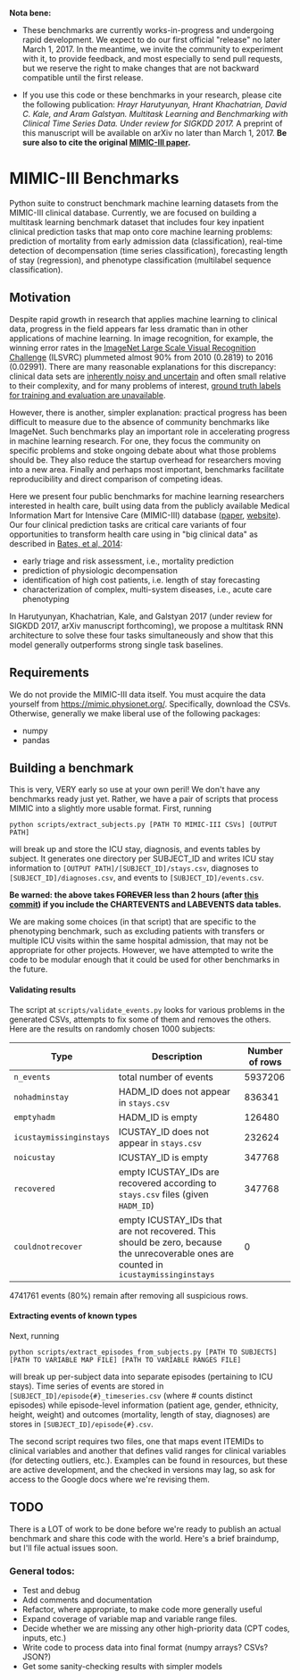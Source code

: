 **Nota bene:**

* These benchmarks are currently works-in-progress and undergoing rapid development. We expect to do our first official "release" no later March 1, 2017. In the meantime, we invite the community to experiment with it, to provide feedback, and most especially to send pull requests, but we reserve the right to make changes that are not backward compatible until the first release.

* If you use this code or these benchmarks in your research, please cite the following publication: *Hrayr Harutyunyan, Hrant Khachatrian, David C. Kale, and Aram Galstyan. Multitask Learning and Benchmarking with Clinical Time Series Data. Under review for SIGKDD 2017.* A preprint of this manuscript will be available on arXiv no later than March 1, 2017. **Be sure also to cite the original [MIMIC-III paper](http://www.nature.com/articles/sdata201635).**

MIMIC-III Benchmarks
=========================
Python suite to construct benchmark machine learning datasets from the MIMIC-III clinical database. Currently, we are focused on building a multitask learning benchmark dataset that includes four key inpatient clinical prediction tasks that map onto core machine learning problems: prediction of mortality from early admission data (classification), real-time detection of decompensation (time series classification), forecasting length of stay (regression), and phenotype classification (multilabel sequence classification).

## Motivation

Despite rapid growth in research that applies machine learning to clinical data, progress in the field appears far less dramatic than in other applications of machine learning. In image recognition, for example, the winning error rates in the [ImageNet Large Scale Visual Recognition Challenge](http://image-net.org/challenges/LSVRC/) (ILSVRC) plummeted almost 90% from 2010 (0.2819) to 2016 (0.02991).
There are many reasonable explanations for this discrepancy: clinical data sets are [inherently noisy and uncertain](http://www-scf.usc.edu/~dkale/papers/marlin-ihi2012-ehr_clustering.pdf) and often small relative to their complexity, and for many problems of interest, [ground truth labels for training and evaluation are unavailable](https://academic.oup.com/jamia/article-abstract/23/6/1166/2399304/Learning-statistical-models-of-phenotypes-using?redirectedFrom=PDF).

However, there is another, simpler explanation: practical progress has been difficult to measure due to the absence of community benchmarks like ImageNet. Such benchmarks play an important role in accelerating progress in machine learning research. For one, they focus the community on specific problems and stoke ongoing debate about what those problems should be. They also reduce the startup overhead for researchers moving into a new area. Finally and perhaps most important, benchmarks facilitate reproducibility and direct comparison of competing ideas.

Here we present four public benchmarks for machine learning researchers interested in health care, built using data from the publicly available Medical Information Mart for Intensive Care (MIMIC-III) database ([paper](http://www.nature.com/articles/sdata201635), [website](http://mimic.physionet.org)). Our four clinical prediction tasks are critical care variants of four opportunities to transform health care using in "big clinical data" as described in [Bates, et al, 2014](http://content.healthaffairs.org/content/33/7/1123.abstract):

* early triage and risk assessment, i.e., mortality prediction
* prediction of physiologic decompensation
* identification of high cost patients, i.e. length of stay forecasting
* characterization of complex, multi-system diseases, i.e., acute care phenotyping

In Harutyunyan, Khachatrian, Kale, and Galstyan 2017 (under review for SIGKDD 2017, arXiv manuscript forthcoming), we propose a multitask RNN architecture to solve these four tasks simultaneously and show that this model generally outperforms strong single task baselines.

## Requirements

We do not provide the MIMIC-III data itself. You must acquire the data yourself from https://mimic.physionet.org/. Specifically, download the CSVs. Otherwise, generally we make liberal use of the following packages:

- numpy
- pandas

## Building a benchmark

This is very, VERY early so use at your own peril! We don't have any benchmarks ready just yet. Rather, we have a pair of scripts that process MIMIC into a slightly more usable format. First, running

```python scripts/extract_subjects.py [PATH TO MIMIC-III CSVs] [OUTPUT PATH]```

will break up and store the ICU stay, diagnosis, and events tables by subject. It generates one directory per SUBJECT_ID and writes ICU stay information to ```[OUTPUT PATH]/[SUBJECT_ID]/stays.csv```, diagnoses to ```[SUBJECT_ID]/diagnoses.csv```, and events to  ```[SUBJECT_ID]/events.csv```.

**Be warned: the above takes ~~FOREVER~~ less than 2 hours (after [this commit](https://github.com/Hrant-Khachatrian/mimic3-benchmarks/commit/ba9f53c2b593fe13ba62deff02dcea1a2027e9f1)) if you include the CHARTEVENTS and LABEVENTS data tables.**

We are making some choices (in that script) that are specific to the phenotyping benchmark, such as excluding patients with transfers or multiple ICU visits within the same hospital admission, that may not be appropriate for other projects. However, we have attempted to write the code to be modular enough that it could be used for other benchmarks in the future.

#### Validating results
The script at `scripts/validate_events.py` looks for various problems in the generated CSVs, attempts to fix some of them and removes the others. Here are the results on randomly chosen 1000 subjects:

| Type | Description | Number of rows |
| --- | --- | --- |
| `n_events` | total number of events | 5937206 |
| `nohadminstay` | HADM_ID does not appear in `stays.csv` | 836341 |
| `emptyhadm` | HADM_ID is empty | 126480 |
| `icustaymissinginstays` | ICUSTAY_ID does not appear in `stays.csv` | 232624 |
| `noicustay` | ICUSTAY_ID is empty | 347768 |
| `recovered` | empty ICUSTAY_IDs are recovered according to `stays.csv` files (given `HADM_ID`) | 347768 |
| `couldnotrecover` | empty ICUSTAY_IDs that are not recovered. This should be zero, because the unrecoverable ones are counted in `icustaymissinginstays` | 0 |

4741761 events (80%) remain after removing all suspicious rows.

#### Extracting events of known types
Next, running

```python scripts/extract_episodes_from_subjects.py [PATH TO SUBJECTS] [PATH TO VARIABLE MAP FILE] [PATH TO VARIABLE RANGES FILE]```

will break up per-subject data into separate episodes (pertaining to ICU stays). Time series of events are stored in ```[SUBJECT_ID]/episode{#}_timeseries.csv``` (where # counts distinct episodes) while episode-level information (patient age, gender, ethnicity, height, weight) and outcomes (mortality, length of stay, diagnoses) are stores in ```[SUBJECT_ID]/episode{#}.csv```.

The second script requires two files, one that maps event ITEMIDs to clinical variables and another that defines valid ranges for clinical variables (for detecting outliers, etc.). Examples can be found in resources, but these are active development, and the checked in versions may lag, so ask for access to the Google docs where we're revising them.

## TODO

There is a LOT of work to be done before we're ready to publish an actual benchmark and share this code with the world. Here's a brief braindump, but I'll file actual issues soon.

### General todos:

- Test and debug
- Add comments and documentation
- Refactor, where appropriate, to make code more generally useful
- Expand coverage of variable map and variable range files.
- Decide whether we are missing any other high-priority data (CPT codes, inputs, etc.)
- Write code to process data into final format (numpy arrays? CSVs? JSON?)
- Get some sanity-checking results with simpler models

